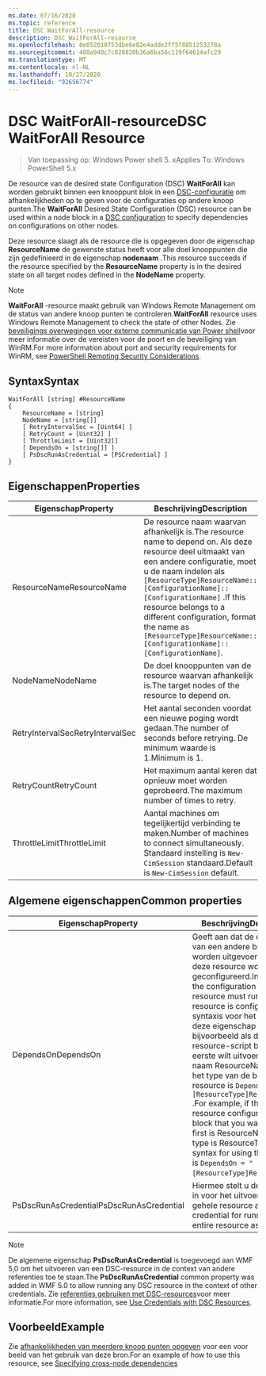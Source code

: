 ```yaml
---
ms.date: 07/16/2020
ms.topic: reference
title: DSC WaitForAll-resource
description: DSC WaitForAll-resource
ms.openlocfilehash: 8e052010753dbe6e82e4adde2ff5f8851253278a
ms.sourcegitcommit: 488a940c7c828820b36a6ba56c119f64614afc29
ms.translationtype: MT
ms.contentlocale: nl-NL
ms.lasthandoff: 10/27/2020
ms.locfileid: "92656774"
---
```

# <a name="dsc-waitforall-resource"></a><span data-ttu-id="1876b-103">DSC WaitForAll-resource</span><span class="sxs-lookup"><span data-stu-id="1876b-103">DSC WaitForAll Resource</span></span>

> <span data-ttu-id="1876b-104">Van toepassing op: Windows Power shell 5. x</span><span class="sxs-lookup"><span data-stu-id="1876b-104">Applies To: Windows PowerShell 5.x</span></span>

<span data-ttu-id="1876b-105">De resource van de desired state Configuration (DSC) **WaitForAll** kan worden gebruikt binnen een knooppunt blok in een [DSC-configuratie](../../../configurations/configurations.md) om afhankelijkheden op te geven voor de configuraties op andere knoop punten.</span><span class="sxs-lookup"><span data-stu-id="1876b-105">The **WaitForAll** Desired State Configuration (DSC) resource can be used within a node block in a [DSC configuration](../../../configurations/configurations.md) to specify dependencies on configurations on other nodes.</span></span>

<span data-ttu-id="1876b-106">Deze resource slaagt als de resource die is opgegeven door de eigenschap **ResourceName** de gewenste status heeft voor alle doel knooppunten die zijn gedefinieerd in de eigenschap **nodenaam** .</span><span class="sxs-lookup"><span data-stu-id="1876b-106">This resource succeeds if the resource specified by the **ResourceName** property is in the desired state on all target nodes defined in the **NodeName** property.</span></span>

> [!NOTE]
> <span data-ttu-id="1876b-107">**WaitForAll** -resource maakt gebruik van Windows Remote Management om de status van andere knoop punten te controleren.</span><span class="sxs-lookup"><span data-stu-id="1876b-107">**WaitForAll** resource uses Windows Remote Management to check the state of other Nodes.</span></span> <span data-ttu-id="1876b-108">Zie [beveiligings overwegingen voor externe communicatie van Power shell](/powershell/scripting/learn/remoting/winrmsecurity)voor meer informatie over de vereisten voor de poort en de beveiliging van WinRM.</span><span class="sxs-lookup"><span data-stu-id="1876b-108">For more information about port and security requirements for WinRM, see [PowerShell Remoting Security Considerations](/powershell/scripting/learn/remoting/winrmsecurity).</span></span>

## <a name="syntax"></a><span data-ttu-id="1876b-109">Syntax</span><span class="sxs-lookup"><span data-stu-id="1876b-109">Syntax</span></span>

```Syntax
WaitForAll [string] #ResourceName
{
    ResourceName = [string]
    NodeName = [string[]]
    [ RetryIntervalSec = [Uint64] ]
    [ RetryCount = [Uint32] ]
    [ ThrottleLimit = [Uint32]]
    [ DependsOn = [string[]] ]
    [ PsDscRunAsCredential = [PSCredential] ]
}
```

## <a name="properties"></a><span data-ttu-id="1876b-110">Eigenschappen</span><span class="sxs-lookup"><span data-stu-id="1876b-110">Properties</span></span>

|<span data-ttu-id="1876b-111">Eigenschap</span><span class="sxs-lookup"><span data-stu-id="1876b-111">Property</span></span> |<span data-ttu-id="1876b-112">Beschrijving</span><span class="sxs-lookup"><span data-stu-id="1876b-112">Description</span></span> |
|---|---|
|<span data-ttu-id="1876b-113">ResourceName</span><span class="sxs-lookup"><span data-stu-id="1876b-113">ResourceName</span></span> |<span data-ttu-id="1876b-114">De resource naam waarvan afhankelijk is.</span><span class="sxs-lookup"><span data-stu-id="1876b-114">The resource name to depend on.</span></span> <span data-ttu-id="1876b-115">Als deze resource deel uitmaakt van een andere configuratie, moet u de naam indelen als `[ResourceType]ResourceName::[ConfigurationName]::[ConfigurationName]` .</span><span class="sxs-lookup"><span data-stu-id="1876b-115">If this resource belongs to a different configuration, format the name as `[ResourceType]ResourceName::[ConfigurationName]::[ConfigurationName]`.</span></span> |
|<span data-ttu-id="1876b-116">NodeName</span><span class="sxs-lookup"><span data-stu-id="1876b-116">NodeName</span></span> |<span data-ttu-id="1876b-117">De doel knooppunten van de resource waarvan afhankelijk is.</span><span class="sxs-lookup"><span data-stu-id="1876b-117">The target nodes of the resource to depend on.</span></span> |
|<span data-ttu-id="1876b-118">RetryIntervalSec</span><span class="sxs-lookup"><span data-stu-id="1876b-118">RetryIntervalSec</span></span> |<span data-ttu-id="1876b-119">Het aantal seconden voordat een nieuwe poging wordt gedaan.</span><span class="sxs-lookup"><span data-stu-id="1876b-119">The number of seconds before retrying.</span></span> <span data-ttu-id="1876b-120">De minimum waarde is 1.</span><span class="sxs-lookup"><span data-stu-id="1876b-120">Minimum is 1.</span></span> |
|<span data-ttu-id="1876b-121">RetryCount</span><span class="sxs-lookup"><span data-stu-id="1876b-121">RetryCount</span></span> |<span data-ttu-id="1876b-122">Het maximum aantal keren dat opnieuw moet worden geprobeerd.</span><span class="sxs-lookup"><span data-stu-id="1876b-122">The maximum number of times to retry.</span></span> |
|<span data-ttu-id="1876b-123">ThrottleLimit</span><span class="sxs-lookup"><span data-stu-id="1876b-123">ThrottleLimit</span></span> |<span data-ttu-id="1876b-124">Aantal machines om tegelijkertijd verbinding te maken.</span><span class="sxs-lookup"><span data-stu-id="1876b-124">Number of machines to connect simultaneously.</span></span> <span data-ttu-id="1876b-125">Standaard instelling is `New-CimSession` standaard.</span><span class="sxs-lookup"><span data-stu-id="1876b-125">Default is `New-CimSession` default.</span></span> |

## <a name="common-properties"></a><span data-ttu-id="1876b-126">Algemene eigenschappen</span><span class="sxs-lookup"><span data-stu-id="1876b-126">Common properties</span></span>

|<span data-ttu-id="1876b-127">Eigenschap</span><span class="sxs-lookup"><span data-stu-id="1876b-127">Property</span></span> |<span data-ttu-id="1876b-128">Beschrijving</span><span class="sxs-lookup"><span data-stu-id="1876b-128">Description</span></span> |
|---|---|
|<span data-ttu-id="1876b-129">DependsOn</span><span class="sxs-lookup"><span data-stu-id="1876b-129">DependsOn</span></span> |<span data-ttu-id="1876b-130">Geeft aan dat de configuratie van een andere bron moet worden uitgevoerd voordat deze resource wordt geconfigureerd.</span><span class="sxs-lookup"><span data-stu-id="1876b-130">Indicates that the configuration of another resource must run before this resource is configured.</span></span> <span data-ttu-id="1876b-131">De syntaxis voor het gebruik van deze eigenschap is bijvoorbeeld als de ID van het resource-script blok dat u als eerste wilt uitvoeren, de naam ResourceName is en het type van de bron resource is `DependsOn = "[ResourceType]ResourceName"` .</span><span class="sxs-lookup"><span data-stu-id="1876b-131">For example, if the ID of the resource configuration script block that you want to run first is ResourceName and its type is ResourceType, the syntax for using this property is `DependsOn = "[ResourceType]ResourceName"`.</span></span> |
|<span data-ttu-id="1876b-132">PsDscRunAsCredential</span><span class="sxs-lookup"><span data-stu-id="1876b-132">PsDscRunAsCredential</span></span> |<span data-ttu-id="1876b-133">Hiermee stelt u de referentie in voor het uitvoeren van de gehele resource als.</span><span class="sxs-lookup"><span data-stu-id="1876b-133">Sets the credential for running the entire resource as.</span></span> |

> [!NOTE]
> <span data-ttu-id="1876b-134">De algemene eigenschap **PsDscRunAsCredential** is toegevoegd aan WMF 5,0 om het uitvoeren van een DSC-resource in de context van andere referenties toe te staan.</span><span class="sxs-lookup"><span data-stu-id="1876b-134">The **PsDscRunAsCredential** common property was added in WMF 5.0 to allow running any DSC resource in the context of other credentials.</span></span> <span data-ttu-id="1876b-135">Zie [referenties gebruiken met DSC-resources](../../../configurations/runasuser.md)voor meer informatie.</span><span class="sxs-lookup"><span data-stu-id="1876b-135">For more information, see [Use Credentials with DSC Resources](../../../configurations/runasuser.md).</span></span>

## <a name="example"></a><span data-ttu-id="1876b-136">Voorbeeld</span><span class="sxs-lookup"><span data-stu-id="1876b-136">Example</span></span>

<span data-ttu-id="1876b-137">Zie [afhankelijkheden van meerdere knoop punten opgeven](../../../configurations/crossNodeDependencies.md) voor een voor beeld van het gebruik van deze bron.</span><span class="sxs-lookup"><span data-stu-id="1876b-137">For an example of how to use this resource, see [Specifying cross-node dependencies](../../../configurations/crossNodeDependencies.md)</span></span>
